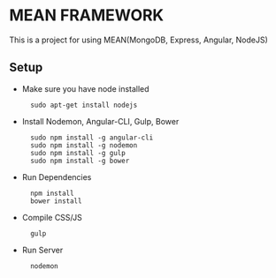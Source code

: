 # MEAN FRAMEWORK
This is a project for using MEAN(MongoDB, Express, Angular, NodeJS)

## Setup
- Make sure you have node installed

        sudo apt-get install nodejs
        
- Install Nodemon, Angular-CLI, Gulp, Bower

        sudo npm install -g angular-cli
        sudo npm install -g nodemon
        sudo npm install -g gulp
        sudo npm install -g bower
        
- Run Dependencies

        npm install
        bower install
        
- Compile CSS/JS

        gulp
        
- Run Server

        nodemon

